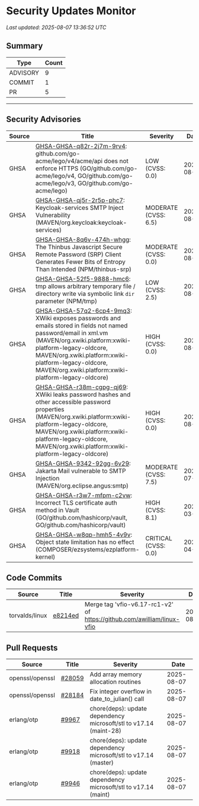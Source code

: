 # Security Updates Monitor

*Last updated: 2025-08-07 13:36:52 UTC*

## Summary
| Type | Count |
|------|-------|
| ADVISORY | 9 |
| COMMIT | 1 |
| PR | 5 |

---

## Security Advisories

| Source | Title | Severity | Date |
|--------|-------|----------|------|
| GHSA | [GHSA-GHSA-q82r-2j7m-9rv4](https://github.com/advisories/GHSA-q82r-2j7m-9rv4): github.com/go-acme/lego/v4/acme/api does not enforce HTTPS (GO/github.com/go-acme/lego/v4, GO/github.com/go-acme/lego/v3, GO/github.com/go-acme/lego) | LOW (CVSS: 0.0) | 2025-08-06 |
| GHSA | [GHSA-GHSA-qj5r-2r5p-phc7](https://github.com/advisories/GHSA-qj5r-2r5p-phc7): Keycloak-services SMTP Inject Vulnerability (MAVEN/org.keycloak:keycloak-services) | MODERATE (CVSS: 6.5) | 2025-08-06 |
| GHSA | [GHSA-GHSA-8q6v-474h-whgg](https://github.com/advisories/GHSA-8q6v-474h-whgg): The Thinbus Javascript Secure Remote Password (SRP) Client Generates Fewer Bits of Entropy Than Intended (NPM/thinbus-srp) | MODERATE (CVSS: 0.0) | 2025-08-06 |
| GHSA | [GHSA-GHSA-52f5-9888-hmc6](https://github.com/advisories/GHSA-52f5-9888-hmc6): tmp allows arbitrary temporary file / directory write via symbolic link `dir` parameter (NPM/tmp) | LOW (CVSS: 2.5) | 2025-08-06 |
| GHSA | [GHSA-GHSA-57q2-6cp4-9mq3](https://github.com/advisories/GHSA-57q2-6cp4-9mq3): XWiki exposes passwords and emails stored in fields not named password/email in xml.vm (MAVEN/org.xwiki.platform:xwiki-platform-legacy-oldcore, MAVEN/org.xwiki.platform:xwiki-platform-legacy-oldcore, MAVEN/org.xwiki.platform:xwiki-platform-legacy-oldcore) | HIGH (CVSS: 0.0) | 2025-08-05 |
| GHSA | [GHSA-GHSA-r38m-cgpg-qj69](https://github.com/advisories/GHSA-r38m-cgpg-qj69): XWiki leaks password hashes and other accessible password properties (MAVEN/org.xwiki.platform:xwiki-platform-legacy-oldcore, MAVEN/org.xwiki.platform:xwiki-platform-legacy-oldcore, MAVEN/org.xwiki.platform:xwiki-platform-legacy-oldcore) | HIGH (CVSS: 0.0) | 2025-08-05 |
| GHSA | [GHSA-GHSA-9342-92gg-6v29](https://github.com/advisories/GHSA-9342-92gg-6v29): Jakarta Mail vulnerable to SMTP Injection (MAVEN/org.eclipse.angus:smtp) | MODERATE (CVSS: 7.5) | 2025-07-21 |
| GHSA | [GHSA-GHSA-r3w7-mfpm-c2vw](https://github.com/advisories/GHSA-r3w7-mfpm-c2vw): Incorrect TLS certificate auth method in Vault (GO/github.com/hashicorp/vault, GO/github.com/hashicorp/vault) | HIGH (CVSS: 8.1) | 2024-03-04 |
| GHSA | [GHSA-GHSA-w8qp-hmh5-4v9v](https://github.com/advisories/GHSA-w8qp-hmh5-4v9v): Object state limitation has no effect (COMPOSER/ezsystems/ezplatform-kernel) | CRITICAL (CVSS: 0.0) | 2022-04-29 |

## Code Commits

| Source | Title | Severity | Date |
|--------|-------|----------|------|
| torvalds/linux | [e8214ed](https://github.com/torvalds/linux/commit/e8214ed59b75fa794126686370a5e47cb7da5b12) | Merge tag 'vfio-v6.17-rc1-v2' of https://github.com/awilliam/linux-vfio | 2025-08-07 |

## Pull Requests

| Source | Title | Severity | Date |
|--------|-------|----------|------|
| openssl/openssl | [#28059](https://github.com/openssl/openssl/pull/28059) | Add array memory allocation routines | 2025-08-07 |
| openssl/openssl | [#28184](https://github.com/openssl/openssl/pull/28184) | Fix integer overflow in date_to_julian() call | 2025-08-07 |
| erlang/otp | [#9967](https://github.com/erlang/otp/pull/9967) | chore(deps): update dependency microsoft/stl to v17.14 (maint-28) | 2025-08-07 |
| erlang/otp | [#9918](https://github.com/erlang/otp/pull/9918) | chore(deps): update dependency microsoft/stl to v17.14 (master) | 2025-08-07 |
| erlang/otp | [#9946](https://github.com/erlang/otp/pull/9946) | chore(deps): update dependency microsoft/stl to v17.14 (maint) | 2025-08-07 |

